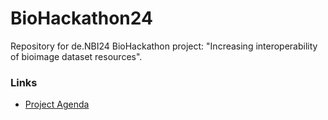 # BioHackathon24
Repository for de.NBI24 BioHackathon project: "Increasing interoperability of bioimage dataset resources".

### Links
- [Project Agenda](Project_agenda.md)
